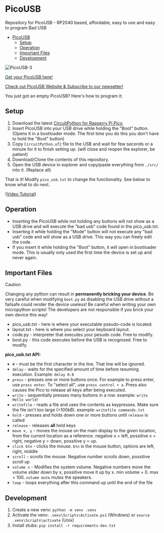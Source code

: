 # PicoUSB

Repository for PicoUSB - RP2040 based, affordable, easy to use and easy to program Bad USB

- [PicoUSB](#picousb)
  - [Setup](#setup)
  - [Operation](#operation)
  - [Important Files](#important-files)
  - [Development](#development)

![PicoUSB-3](https://github.com/TomBrlek/PicoUSB/assets/137766608/e64d61c2-e8db-4887-aa5e-6456fb3bd157)

[Get your PicoUSB here!](https://www.elecrow.com/picousb-raspberry-pi-pico-rp2040-powered-bad-usb-rubber-ducky.html)

[Check out PicoUSB Website & Subscribe to our newsetter!](https://picousb.com/)

You just got an empty PicoUSB? Here's how to program it:

## Setup

1. Download the latest [CircuitPython for Rasperry Pi Pico](https://circuitpython.org/board/raspberry_pi_pico/).
2. Insert PicoUSB into your USB drive while holding the "Boot" button. (Opens it in a bootloader mode. The first time you do this you don't have to hold the "Boot" button)
3. Copy `CircuitPython.uf2` file to the USB and wait for few seconds or a minute for it to finish setting up. (will close and reopen the explorer, be patient)
4. Download/Clone the contents of this repository.
5. Open the USB device in explorer and copy/paste everything from `./src/` into it. (Replace all)

That is it! Modify `pico_usb.txt` to change the functionality. See below to know what to do next.

([Video Tutorial](https://youtu.be/jKH6WgFiaB0))

## Operation

- Inserting the PicoUSB while not holding any buttons will not show as a USB drive and will execute the "bad usb" code found in the pico_usb.txt.
- Inserting it while holding the "Mode" button will not execute any "bad usb" code and will show as a USB drive. This way you can freely edit the code.
- If you insert it while holding the "Boot" button, it will open in bootloader mode. This is usually only used the first time the device is set up and never again.

## Important Files

> [!CAUTION]
> Changing any python can result in **permanently bricking your device**. Be very careful when modifying `boot.py` as disabling the USB drive without a failsafe could render the device useless!
> Be careful when writing your own micropython scripts! The developers are not responsible if you brick your own device this way!

- pico_usb.txt - here is where your executable pseudo-code is located.
- layout.txt - here is where you select your keyboard layout.
- code.py - interpreter that executes your pesudo code. Free to modify.
- boot.py - this code executes before the USB is recognised. Free to modify.

**pico_usb.txt API:**

- `#`         - must be the first character in the line. That line will be ignored.
- `delay`     - waits for the specified amount of time before resuming execution. Example: `delay 0.8`
- `press`     - presses one or more buttons once. For example to press enter, use `press enter`. To "select all", use `press control + a`. Press also causes the Pico to release all keys after being executed.
- `write`     - sequentially presses many buttons in a row. example: `write Hello world!`
- `writefile` - reads a file and uses the contents as keypresses. Make sure the file isn't too large (>100kB). example: `writefile commands.txt`
- `hold`      - presses and holds down one or more buttons until `release` is called
- `release`   - releases **all** held keys
- `move x, y` - moves the mouse on the main display to the given location, from the current location as a reference. negative x = left, possitive x = right, negative y = down, possitive y = up.
- `click btn` - clicks the mouse. `btn` is the mouse button, options are left, right, middle
- `scroll`    - scrolls the mouse. Negative number scrolls down, possitive scroll up
- `volume x`  - Modifies the system volume. Negative numbers move the volume slider down by x, possitive move it up by x. min volume = 0. max = 100. `volume mute` mutes the speakers.
- `loop`      - loops everything after this command up until the end of the file

## Development

1. Create a new venv: `python -m venv .venv`
2. Activate the venv: `.venv\Scripts\Activate.ps1` (Windows) or `source .venv\Scripts\activate` (Unix)
3. Install stubs: `pip install -r requirements-dev.txt`
